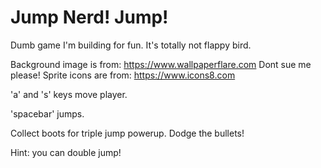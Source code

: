 # Jump Nerd! Jump!
Dumb game I'm building for fun. It's totally not flappy bird.

Background image is from: https://www.wallpaperflare.com Dont sue me please!
Sprite icons are from: https://www.icons8.com

'a' and 's' keys move player.

'spacebar' jumps.

Collect boots for triple jump powerup. Dodge the bullets!

Hint: you can double jump!
